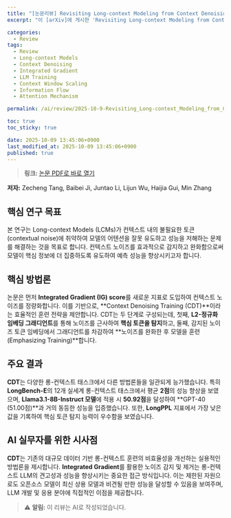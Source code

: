 ```yaml
---
title: "[논문리뷰] Revisiting Long-context Modeling from Context Denoising Perspective"
excerpt: "이 [arXiv]에 게시한 'Revisiting Long-context Modeling from Context Denoising Perspective' 논문에 대한 자세한 리뷰입니다."

categories:
  - Review
tags:
  - Review
  - Long-context Models
  - Context Denoising
  - Integrated Gradient
  - LLM Training
  - Context Window Scaling
  - Information Flow
  - Attention Mechanism

permalink: /ai/review/2025-10-9-Revisiting_Long-context_Modeling_from_Context_Denoising_Perspective/

toc: true
toc_sticky: true

date: 2025-10-09 13:45:06+0900
last_modified_at: 2025-10-09 13:45:06+0900
published: true
---
```

> **링크:** [논문 PDF로 바로 열기](https://arxiv.org/abs/2510.05862)

**저자:** Zecheng Tang, Baibei Ji, Juntao Li, Lijun Wu, Haijia Gui, Min Zhang



## 핵심 연구 목표
본 연구는 Long-context Models (LCMs)가 컨텍스트 내의 불필요한 토큰(contextual noise)에 취약하여 모델의 어텐션을 잘못 유도하고 성능을 저해하는 문제를 해결하는 것을 목표로 합니다. 컨텍스트 노이즈를 효과적으로 감지하고 완화함으로써 모델이 핵심 정보에 더 집중하도록 유도하여 예측 성능을 향상시키고자 합니다.

## 핵심 방법론
논문은 먼저 **Integrated Gradient (IG) score**를 새로운 지표로 도입하여 컨텍스트 노이즈를 정량화합니다. 이를 기반으로, **Context Denoising Training (CDT)**이라는 효율적인 훈련 전략을 제안합니다. CDT는 두 단계로 구성되는데, 첫째, **L2-정규화 임베딩 그래디언트**를 통해 노이즈를 근사하여 **핵심 토큰을 탐지**하고, 둘째, 감지된 노이즈 토큰 임베딩에서 그래디언트를 차감하여 **노이즈를 완화한 후 모델을 훈련(Emphasizing Training)**합니다.

## 주요 결과
**CDT**는 다양한 롱-컨텍스트 태스크에서 다른 방법론들을 일관되게 능가했습니다. 특히 **LongBench-E**의 12개 실세계 롱-컨텍스트 태스크에서 평균 **2점**의 성능 향상을 보였으며, **Llama3.1-8B-Instruct 모델**에 적용 시 **50.92점**을 달성하여 **GPT-40 (51.00점)**과 거의 동등한 성능을 입증했습니다. 또한, **LongPPL** 지표에서 가장 낮은 값을 기록하여 핵심 토큰 탐지 능력이 우수함을 보였습니다.

## AI 실무자를 위한 시사점
**CDT**는 기존의 대규모 데이터 기반 롱-컨텍스트 훈련의 비효율성을 개선하는 실용적인 방법론을 제시합니다. **Integrated Gradient**를 활용한 노이즈 감지 및 제거는 롱-컨텍스트 LLM의 견고성과 성능을 향상시키는 중요한 접근 방식입니다. 이는 제한된 자원으로도 오픈소스 모델이 최신 상용 모델과 비견될 만한 성능을 달성할 수 있음을 보여주며, LLM 개발 및 응용 분야에 직접적인 이점을 제공합니다.

> ⚠️ **알림:** 이 리뷰는 AI로 작성되었습니다.